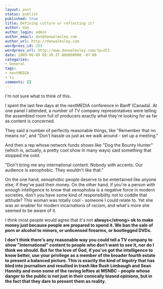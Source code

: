 ```yaml
---
layout: post
status: publish
published: true
title: Defining culture or reflecting it?
author: dan
author_login: admin
author_email: dan@danwalmsley.com
author_url: http://danwalmsley.com
wordpress_id: 253
wordpress_url: http://www.danwalmsley.com/?p=253
date: 2009-06-09 09:39:37.000000000 -07:00
categories:
- General
tags:
- nextMEDIA
- tv
comments: []
---
```

I'm not sure what to think of this.

I spent the last few days at the nextMEDIA conference in Banff (Canada). At one panel I attended, a number of TV company representatives were telling the assembled room full of producers exactly what they're looking for as far as content is concerned.

They said a number of perfectly reasonable things, like "Remember that no means no", and "Don't hassle us just as we walk around - set up a meeting."

And then a rep whose network funds shows like "Dog the Bounty Hunter" (which is, actually, a pretty cool show in many ways) said something that stopped me cold:

"Don't bring me any international content. Nobody with accents. Our audience is xenophobic. They wouldn't like that."

On the one hand, xenophobic people deserve to be entertained like anyone else, if they've paid their money. On the other hand, if you're a person with enough intelligence to know that xenophobia is a negative force in modern societies, don't you have some kind of responsibility not to coddle that attitude? This woman was totally cool - someone I could relate to. Yet she was an enabler for modern incarnations of racism, and what's more she seemed to be aware of it.

I think most people would agree that it's not <strong>always<&#47;strong> ok to make money just because people are prepared to spend it. We ban the sale of porn or alcohol to minors, or unlicensed firearms, or bootlegged DVDs.

I don't think there's any reasonable way you could tell a TV company to show "international" content to people who don't want to see it, nor do I think we should. But for the love of God, if you've got the intelligence to know better, use your privilege as a member of the broader fourth estate to present a balanced picture. This is exactly the kind of bigotry that has bled into journalism and resulted in trash like Rush Limbaugh and Sean Hannity and even some of the raving lefties at MSNBC - people whose danger to the public is not just in their comically biased opinions, but in the fact that they dare to present them as reality.
